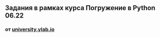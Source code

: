 ## Задания в рамках курса Погружение в Python 06.22

### от [university.ylab.io](https://university.ylab.io/start)

